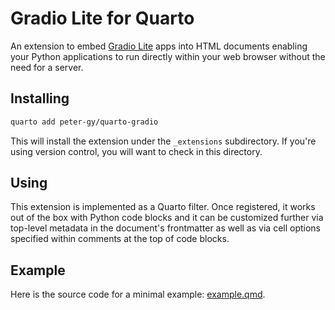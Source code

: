 # Gradio Lite for Quarto

An extension to embed [Gradio Lite](https://www.gradio.app/guides/gradio-lite) apps into HTML documents enabling your Python applications to run directly within your web browser without the need for a server.

## Installing

```bash
quarto add peter-gy/quarto-gradio
```

This will install the extension under the `_extensions` subdirectory.
If you're using version control, you will want to check in this directory.

## Using

This extension is implemented as a Quarto filter. Once registered, it works out of the box with Python code blocks and it can be customized further via top-level metadata in the document's frontmatter as well as via cell options specified within comments at the top of code blocks.

## Example

Here is the source code for a minimal example: [example.qmd](example.qmd).
